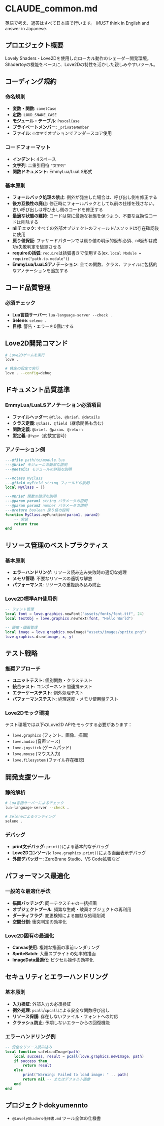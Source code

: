 # CLAUDE_common.md

英語で考え、返答はすべて日本語で行います。
*MUST* think in English and answer in Japanese.

## プロエジェクト概要

Lovely Shaders - Love2Dを使用したローカル動作のシェーダー開発環境。Shadertoyの機能をベースに、Love2Dの特性を活かした親しみやすいツール。

## コーディング規約

### 命名規則
- **変数・関数**: `camelCase`
- **定数**: `LOUD_SNAKE_CASE`
- **モジュール・テーブル**: `PascalCase`
- **プライベートメンバー**: `_privateMember`
- **ファイル**: `小文字`でオプションでアンダースコア使用

### コードフォーマット
- **インデント**: 4スペース
- **文字列**: 二重引用符 `"文字列"`
- **関数ドキュメント**: EmmyLua/LuaLS形式

### 基本原則
- **フォールバック処理の禁止**: 例外が発生した場合は、呼び出し側を修正する
- **後方互換性の廃止**: 修正時にフォールバックとして以前の仕様を残さない。古い呼び出しは呼び出し側のコードを修正する
- **最適な状態の維持**: コードは常に最適な状態を保つよう、不要な互換性コードは削除する
- **nilチェック**: すべての外部オブジェクトのフィールド/メソッドは存在確認後に使用
- **戻り値保証**: ファサードパターンでは戻り値の明示的返却必須、nil返却は成功/失敗判定を破綻させる
- **requireの括弧**: `require`は括弧書きで使用する(ex. `local Module = require("path.to.module")`)
- **EmmyLua/LuaLSアノテーション**: 全ての関数、クラス、ファイルに包括的なアノテーションを追加する

## コード品質管理

### 必須チェック
- **Lua言語サーバー**: `lua-language-server --check .`
- **Selene**: `selene .`
- **目標**: 警告・エラーを0個にする

## Love2D開発コマンド

```bash
# Love2Dゲームを実行
love .

# 特定の設定で実行
love . --config=debug
```

## ドキュメント品質基準

### EmmyLua/LuaLSアノテーション必須項目
- **ファイルヘッダー**: `@file`、`@brief`、`@details`
- **クラス定義**: `@class`、`@field`（継承関係も含む）
- **関数定義**: `@brief`、`@param`、`@return`
- **型定義**: `@type`（変数宣言時）

### アノテーション例
```lua
---@file path/to/module.lua
---@brief モジュールの簡潔な説明
---@details モジュールの詳細な説明

---@class MyClass
---@field myField string フィールドの説明
local MyClass = {}

---@brief 関数の簡潔な説明
---@param param1 string パラメータの説明
---@param param2 number パラメータの説明
---@return boolean 戻り値の説明
function MyClass.myFunction(param1, param2)
    -- 実装
    return true
end
```

## リソース管理のベストプラクティス

### 基本原則
- **エラーハンドリング**: リソース読み込み失敗時の適切な処理
- **メモリ管理**: 不要なリソースの適切な解放
- **パフォーマンス**: リソースの重複読み込み防止

### Love2D標準API使用例
```lua
-- フォント管理
local font = love.graphics.newFont("assets/fonts/font.ttf", 24)
local textObj = love.graphics.newText(font, "Hello World")

-- 画像・描画管理
local image = love.graphics.newImage("assets/images/sprite.png")
love.graphics.draw(image, x, y)
```

## テスト戦略

### 推奨アプローチ
- **ユニットテスト**: 個別関数・クラステスト
- **統合テスト**: コンポーネント間連携テスト
- **エラーケーステスト**: 例外処理テスト
- **パフォーマンステスト**: 処理速度・メモリ使用量テスト

### Love2Dモック環境
テスト環境では以下のLove2D APIをモックする必要があります：
- `love.graphics` (フォント、画像、描画)
- `love.audio` (音声ソース)
- `love.joystick` (ゲームパッド)
- `love.mouse` (マウス入力)
- `love.filesystem` (ファイル存在確認)

## 開発支援ツール

### 静的解析
```bash
# Lua言語サーバーによるチェック
lua-language-server --check .

# Seleneによるリンティング
selene .
```

### デバッグ
- **print文デバッグ**: `print()`による基本的なデバッグ
- **Love2Dコンソール**: `love.graphics.print()`による画面表示デバッグ
- **外部デバッガー**: ZeroBrane Studio、VS Code拡張など

## パフォーマンス最適化

### 一般的な最適化手法
- **描画バッチング**: 同一テクスチャの一括描画
- **オブジェクトプール**: 頻繁な生成・破棄オブジェクトの再利用
- **ダーティフラグ**: 変更検知による無駄な処理削減
- **空間分割**: 衝突判定の効率化

### Love2D固有の最適化
- **Canvas使用**: 複雑な描画の事前レンダリング
- **SpriteBatch**: 大量スプライトの効率的描画
- **ImageData最適化**: ピクセル操作の効率化

## セキュリティとエラーハンドリング

### 基本原則
- **入力検証**: 外部入力の必須検証
- **例外処理**: `pcall`/`xpcall`による安全な関数呼び出し
- **リソース保護**: 存在しないファイル・フォントへの対応
- **クラッシュ防止**: 予期しないエラーからの回復機能

### エラーハンドリング例
```lua
-- 安全なリソース読み込み
local function safeLoadImage(path)
    local success, result = pcall(love.graphics.newImage, path)
    if success then
        return result
    else
        print("Warning: Failed to load image: " .. path)
        return nil -- またはデフォルト画像
    end
end
```

## プロジェクトdokyumennto 
- `@LovelyShaders仕様書.md` ツール全体の仕様書
